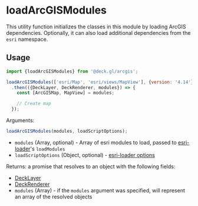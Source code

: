 # loadArcGISModules

This utility function initializes the classes in this module by loading ArcGIS dependencies. Optionally, it can also load additional dependencies from the `esri` namespace.

## Usage

```js
import {loadArcGISModules} from '@deck.gl/arcgis';

loadArcGISModules(['esri/Map', 'esri/views/MapView'], {version: '4.14'})
  .then(({DeckLayer, DeckRenderer, modules}) => {
    const [ArcGISMap, MapView] = modules;

    // Create map
  });
```

Arguments:

```js
loadArcGISModules(modules, loadScriptOptions);
```

- `modules` (Array, optional) - Array of esri modules to load, passed to [esri-loader](https://github.com/Esri/esri-loader)'s `loadModules`
- `loadScriptOptions` (Object, optional) - [esri-loader options](https://github.com/Esri/esri-loader#configuring-esri-loader)

Returns: a promise that resolves to an object with the following fields:

- [DeckLayer](/docs/api-reference/arcgis/deck-layer.md)
- [DeckRenderer](/docs/api-reference/deck-renderer.md)
- `modules` (Array) - if the `modules` argument was specified, will represent an array of the resolved objects
